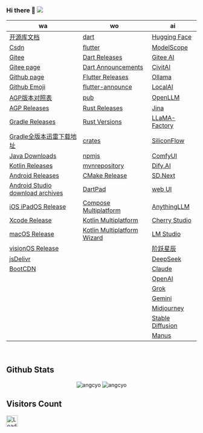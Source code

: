 <!-- <img align="right" width="50%"
src="https://github-readme-stats.vercel.app/api?username=angcyo&show_icons=true&include_all_commits=true"
alt="angcyo" style="margin-top:100%" /> -->

### Hi there 👋  ![](https://komarev.com/ghpvc/?username=angcyo&color=blueviolet&label=Count)

|wa|wo|ai|
|--|--|--|
| [开源库文档](https://angcyo.gitee.io/doc)                                                                           | [dart](https://dart.dev/)                                                         | [Hugging Face](https://huggingface.co/)
| [Csdn](https://angcyo.blog.csdn.net)                                                                               | [flutter](https://flutter.dev/)                                                  | [ModelScope](https://www.modelscope.cn/home)
| [Gitee](https://gitee.com/angcyo)                                                                                  | [Dart Releases](https://github.com/dart-lang/sdk/tags)                           | [Gitee AI](https://ai.gitee.com/)
| [Gitee page](https://angcyo.gitee.io/)                                                                             | [Dart Announcements](https://groups.google.com/a/dartlang.org/g/announce)        | [CivitAI](https://civitai.com/models)
| [Github page](https://angcyo.github.io/)                                                                           | [Flutter Releases](https://github.com/flutter/flutter/tags)                      | [Ollama](https://ollama.com/)
| [Github Emoji](https://www.webfx.com/tools/emoji-cheat-sheet/)                                                     | [flutter-announce](https://groups.google.com/g/flutter-announce)                 | [LocalAI](https://localai.io/)
| [AGP版本对照表](https://developer.android.google.cn/studio/releases/gradle-plugin?hl=zh_cn#updating-gradle)          | [pub](https://pub.dev/)                                                          | [OpenLLM](https://bentoml.com/)
| [AGP Releases](https://mvnrepository.com/artifact/com.android.application/com.android.application.gradle.plugin)   | [Rust Releases](https://github.com/rust-lang/rust/tags)                          | [Jina](https://jina.ai/reader/)
| [Gradle Releases](https://gradle.org/releases/)                                                                    | [Rust Versions](https://releases.rs/)                                            | [LLaMA-Factory](https://github.com/hiyouga/LLaMA-Factory)
| [Gradle全版本迅雷下载地址](https://angcyo.blog.csdn.net/article/details/78357512#Gradle_376)                          | [crates](https://crates.io/)                                                     | [SiliconFlow](https://siliconflow.cn/zh-cn/)
| [Java Downloads](https://www.oracle.com/hk/java/technologies/downloads/)                                           | [npmjs](https://www.npmjs.com/)                                                  | [ComfyUI](https://www.comfy.org/)
| [Kotlin Releases](https://github.com/JetBrains/kotlin/tags)                                                        | [mvnrepository](https://mvnrepository.com/)                                      | [Dify.AI](https://dify.ai/zh)
| [Android Releases](https://developer.android.com/about/versions)                                                   | [CMake Release](https://cmake.org/cmake/help/latest/release/index.html)          | [SD.Next](https://vladmandic.github.io/sdnext-docs/)
| [Android Studio download archives](https://developer.android.com/studio/archive)                                   | [DartPad](https://dartpad.dev/)                                                  | [web UI](https://github.com/AUTOMATIC1111/stable-diffusion-webui)
| [iOS iPadOS Release](https://developer.apple.com/documentation/ios-ipados-release-notes)                           | [Compose Multiplatform](https://www.jetbrains.com/zh-cn/compose-multiplatform/)  | [AnythingLLM](https://anythingllm.com/)
| [Xcode Release](https://developer.apple.com/documentation/xcode-release-notes)                                     | [Kotlin Multiplatform](https://www.jetbrains.com/zh-cn/kotlin-multiplatform/)    | [Cherry Studio](https://cherry-ai.com/)
| [macOS Release](https://developer.apple.com/documentation/macos-release-notes/)                                    | [Kotlin Multiplatform Wizard](https://kmp.jetbrains.com/)                        | [LM Studio](https://lmstudio.ai/)
| [visionOS Release](https://developer.apple.com/documentation/visionos-release-notes)                               |                                                                                  | [阶跃星辰](https://www.stepfun.com/)
| [jsDelivr](https://www.jsdelivr.com/)                                                                              |                                                                                  | [DeepSeek](https://www.deepseek.com/)
| [BootCDN](https://www.bootcdn.cn/)                                                                                 |                                                                                  | [Claude](https://claude.ai/)
|                                                                                                                    |                                                                                  | [OpenAI](https://openai.com/)
|                                                                                                                    |                                                                                  | [Grok](https://grok.com/)
|                                                                                                                    |                                                                                  | [Gemini](https://gemini.google.com/?hl=zh-cn)
|                                                                                                                    |                                                                                  | [Midjourney](https://www.midjourney.com/home)
|                                                                                                                    |                                                                                  | [Stable Diffusion](https://stabledifffusion.com/zh)
|                                                                                                                    |                                                                                  | [Manus](https://manus.im/)


<!--
<div>
<a href="https://github.com/angcyo">
<img align="center" src="https://github-readme-stats.vercel.app/api?username=angcyo&show_icons=true&include_all_commits=true" alt="angcyo" />
</a>
</div>
-->

<br />

## Github Stats

<div align="center">
<img src="https://github-readme-stats.vercel.app/api?username=angcyo&show_icons=true&include_all_commits=true&count_private=true&hide_border=true" align="center" alt="angcyo" />
<img src="https://github-readme-stats.vercel.app/api/top-langs/?username=angcyo&hide_border=true" align="center" alt="angcyo" />
</div>


## Visitors Count
<img height="30px" src = "https://profile-counter.glitch.me/angcyo/count.svg" alt ="Loading">

<!--
**angcyo/angcyo** is a ✨ _special_ ✨ repository because its `README.md` (this file) appears on your GitHub profile.

Here are some ideas to get you started:

- 🔭 I’m currently working on ...
- 🌱 I’m currently learning ...
- 👯 I’m looking to collaborate on ...
- 🤔 I’m looking for help with ...
- 💬 Ask me about ...
- 📫 How to reach me: ...
- 😄 Pronouns: ...
- ⚡ Fun fact: ...
-->
